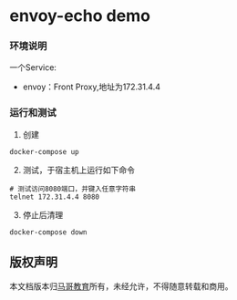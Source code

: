 # envoy-echo demo

### 环境说明
一个Service:
- envoy：Front Proxy,地址为172.31.4.4

### 运行和测试
1. 创建
```
docker-compose up
```

2. 测试，于宿主机上运行如下命令
```
# 测试访问8080端口，并键入任意字符串
telnet 172.31.4.4 8080
```

3. 停止后清理
```
docker-compose down
```

## 版权声明
本文档版本归[马哥教育](www.magedu.com)所有，未经允许，不得随意转载和商用。
